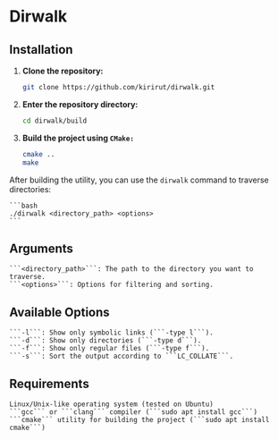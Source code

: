 # Dirwalk

## Installation

1. **Clone the repository:**

   ```bash
   git clone https://github.com/kirirut/dirwalk.git
   ```

2. **Enter the repository directory:**

    ```bash
    cd dirwalk/build
    ```

3. **Build the project using ```CMake:```**

    ```bash
    cmake ..
    make
    ```

After building the utility, you can use the ```dirwalk``` command to traverse directories:

    ```bash
    ./dirwalk <directory_path> <options>
    ```

## Arguments

    ```<directory_path>```: The path to the directory you want to traverse.
    ```<options>```: Options for filtering and sorting.

## Available Options

    ```-l```: Show only symbolic links (```-type l```).
    ```-d```: Show only directories (```-type d```).
    ```-f```: Show only regular files (```-type f```).
    ```-s```: Sort the output according to ```LC_COLLATE```.

## Requirements

    Linux/Unix-like operating system (tested on Ubuntu)
    ```gcc``` or ```clang``` compiler (```sudo apt install gcc```)
    ```cmake``` utility for building the project (```sudo apt install cmake```)
